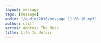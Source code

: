 ```yaml
---
layout: message
tags: [message]
audio: "/audio/2016/message 11-06-16.mp3"
author: cliff
series: Address The Mess
title: Life Is Unfair
---
```

